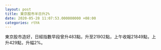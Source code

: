 ```yaml
---
layout: post
title: 東京股市半日升2%
date: 2020-05-28 11:07:53.000000000 +08:00
categories: rthk
---
```


東京股市造好，日經指數早段曾升483點，升至21902點，上午收報21849點，上升429點，升幅2%。
